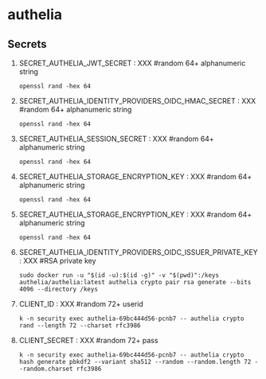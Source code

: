 # authelia

## Secrets

1. SECRET_AUTHELIA_JWT_SECRET : XXX #random 64+ alphanumeric string
    ```shell
    openssl rand -hex 64
    ```

2. SECRET_AUTHELIA_IDENTITY_PROVIDERS_OIDC_HMAC_SECRET : XXX #random 64+ alphanumeric string
    ```shell
    openssl rand -hex 64
    ```

3. SECRET_AUTHELIA_SESSION_SECRET : XXX #random 64+ alphanumeric string
    ```shell
    openssl rand -hex 64
    ```

4. SECRET_AUTHELIA_STORAGE_ENCRYPTION_KEY : XXX #random 64+ alphanumeric string
    ```shell
    openssl rand -hex 64
    ```

5. SECRET_AUTHELIA_STORAGE_ENCRYPTION_KEY : XXX #random 64+ alphanumeric string
    ```shell
    openssl rand -hex 64
    ```

6. SECRET_AUTHELIA_IDENTITY_PROVIDERS_OIDC_ISSUER_PRIVATE_KEY : XXX #RSA private key
    ```shell
    sudo docker run -u "$(id -u):$(id -g)" -v "$(pwd)":/keys authelia/authelia:latest authelia crypto pair rsa generate --bits 4096 --directory /keys
    ```

7. CLIENT_ID : XXX #random 72+ userid
    ```shell
    k -n security exec authelia-69bc444d56-pcnb7 -- authelia crypto rand --length 72 --charset rfc3986
    ```

8. CLIENT_SECRET : XXX #random 72+ pass
    ```shell
    k -n security exec authelia-69bc444d56-pcnb7 -- authelia crypto hash generate pbkdf2 --variant sha512 --random --random.length 72 --random.charset rfc3986
    ```
